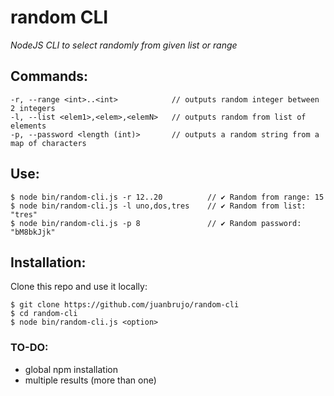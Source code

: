 # random CLI

*NodeJS CLI to select randomly from given list or range*

## Commands:

```
-r, --range <int>..<int>            // outputs random integer between 2 integers
-l, --list <elem1>,<elem>,<elemN>   // outputs random from list of elements
-p, --password <length (int)>       // outputs a random string from a map of characters
```

## Use:

```
$ node bin/random-cli.js -r 12..20          // ✔ Random from range: 15
$ node bin/random-cli.js -l uno,dos,tres    // ✔ Random from list: "tres"
$ node bin/random-cli.js -p 8               // ✔ Random password: "bM8bkJjk"
```

## Installation:

Clone this repo and use it locally:

```
$ git clone https://github.com/juanbrujo/random-cli
$ cd random-cli
$ node bin/random-cli.js <option>
```

### TO-DO:
- global npm installation
- multiple results (more than one)

